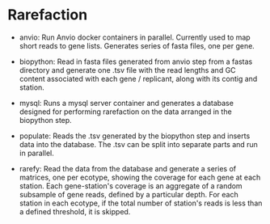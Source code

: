 # Rarefaction

* anvio: Run Anvio docker containers in parallel. Currently used to map short reads to gene lists. Generates series of fasta files, one per gene.

* biopython: Read in fasta files generated from anvio step from a fastas directory and generate one .tsv file with the read lengths and GC content associated with each gene / replicant, along with its contig and station.

* mysql: Runs a mysql server container and generates a database designed for performing rarefaction on the data arranged in the biopython step.

* populate: Reads the .tsv generated by the biopython step and inserts data into the database. The .tsv can be split into separate parts and run in parallel.

* rarefy: Read the data from the database and generate a series of matrices, one per ecotype, showing the coverage for each gene at each station. Each gene-station's coverage is an aggregate of a random subsample of gene reads, defined by a particular depth. For each station in each ecotype, if the total number of station's reads is less than a defined threshold, it is skipped.
